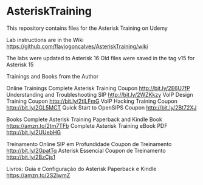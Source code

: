 # AsteriskTraining
This repository contains files for the Asterisk Training on Udemy 

Lab instructions are in the Wiki https://github.com/flaviogoncalves/AsteriskTraining/wiki

The labs were updated to Asterisk 16
Old files were saved in the tag v15 for Asterisk 15

Trainings and Books from the Author

Online Trainings
Complete Asterisk Training Coupon http://bit.ly/2E6U7fP
Understanding and Troubleshooting SIP http://bit.ly/2WZKkzy
VoIP Design Training Coupon http://bit.ly/2tlLFmG
VoIP Hacking Training Coupon http://bit.ly/2GL5MCT
Quick Start to OpenSIPS Coupon http://bit.ly/2Bt72XJ

Books
Complete Asterisk Training Paperback and Kindle Book https://amzn.to/2tm7TFb
Complete Asterisk Training eBook PDF http://bit.ly/2UUebHG


Treinamento Online
SIP em Profundidade Coupon de Treinamento http://bit.ly/2GpatTq 
Asterisk Essencial Coupon de Treinamento http://bit.ly/2BzCjs1

Livros:
Guia e Configuração do Asterisk Paperback e Kindle https://amzn.to/2S2lwmZ

